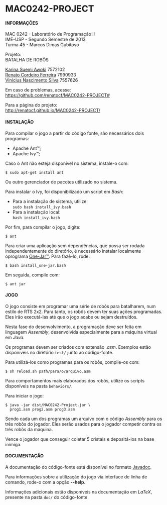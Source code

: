 MAC0242-PROJECT
===============

#### INFORMAÇÔES ####
                                            
MAC 0242  -  Laboratório  de  Programação II    
IME-USP   -  Segundo   Semestre    de   2013    
Turma 45  -  Marcos Dimas Gubitoso              

Projeto:                                    
BATALHA DE ROBÔS                            

[Karina Suemi Awoki][1]              7572102    
[Renato Cordeiro Ferreira][2]        7990933    
[Vinícius Nascimento Silva][3]       7557626 

Em caso de problemas, acesse:    
<https://github.com/renatocf/MAC0242-PROJECT#>

Para a página do projeto:    
<http://renatocf.github.io/MAC0242-PROJECT/>

#### INSTALAÇÃO ####
                                            
Para  compilar o  jogo  a partir  do  código 
fonte, são necessários dois programas:
* Apache Ant™;
* Apache Ivy™;

Caso o Ant não esteja disponível  no sistema,
instale-o com:

    $ sudo apt-get install ant

Ou outro gerenciador de pacotes utilizado no
sistema.

Para instalar o Ivy,  foi disponibilizado um 
script em *Bash*:

* Para a instalação de sistema, utilize:    
  `sudo bash install_ivy.bash`
* Para a instalação local:    
  `bash install_ivy.bash`

Por fim, para compilar o jogo, digite:    
                                            
    $ ant                                   

Para  criar uma  aplicação sem  dependências, 
que  possa ser  rodada independentemente  do 
diretório, é  necessário instalar localmente 
oprograma [One-Jar™][5]. Para fazê-lo, rode:

    $ bash install_one-jar.bash

Em seguida, compile com:

    $ ant jar

#### JOGO ####

O  jogo consiste  em programar uma  série de 
robôs para batalharem, num estilo de RTS 2x2.
Para  tanto,  os robôs devem  ter suas ações 
programadas. Eles irão executá-las até que o 
jogo acabe ou sejam destruídos.

Nesta fase do desenvolvimento, a programação 
deve  ser  feita   em  linguagem  *Assembly*,
desenvolvida  especialmente  para  a máquina 
virtual  em *Java*. 

Os programas devem  ser criados com extensão 
*.asm*.   Exemplos   estão   disponíveis  no 
diretório `test/` junto ao código-fonte. 

Para  utilizá-los  como  programas  para  os 
robôs, compile-os com:

    $ sh reload.sh path/para/o/arquivo.asm

Para  comportamentos  mais   elaborados  dos 
robôs,  utilize  os  scripts  disponíveis na 
pasta `behaviors/`.
                                            
Para iniciar o jogo: 
                                            
    $ java -jar dist/MAC0242-Project.jar \
      prog1.asm prog2.asm prog3.asm 

Sendo cada um dos programas um arquivo com o
código  *Assembly*  para  os  três  robôs do 
jogador.  Eles serão  usados para o  jogador
competir contra os três robôs da máquina.

Vence  o jogador  que  conseguir  coletar  5 
cristais e depositá-los na base inimiga.

#### DOCUMENTAÇÃO ####

A   documentação    do   código-fonte   está 
disponível no formato [Javadoc][4].

Para informações  sobre a utilização do jogo
via  interface  de linha de comando,  rode-o
com a opção **--help**.

Informações  adicionais estão disponíveis na
documentação  em *LaTeX*, presente  na pasta 
`doc/` do código-fonte.

[1]: https://github.com/renatocf
[2]: https://github.com/karinaawoki
[3]: https://github.com/Dhinihan
[4]: http://renatocf.github.io/MAC0242-PROJECT/javadoc/index.html
[5]: http://one-jar.sourceforge.net/
